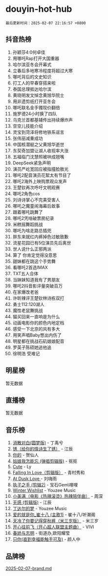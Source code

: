 # douyin-hot-hub

`最后更新时间：2025-02-07 22:16:57 +0800`

## 抖音热榜

1. 孙颖莎4:0何卓佳
1. 用哪吒Rap打开大国重器
1. 哈尔滨亚冬会开幕式
1. 立春后多地寒冷程度将超过大寒
1. 哪吒背后的文史知识
1. 打工人的早春穿搭来啦
1. 泰国总理抵达哈尔滨
1. 黄晓明发文悼念黄旭华院士
1. 用非遗剪纸打开亚冬会
1. 哪吒联名金手镯现价翻倍
1. 施罗德24小时换了四队
1. 乌克兰首都基辅传出持续爆炸声
1. 空空儿技能介绍
1. 灵宝到菏泽将修地铁系谣言
1. 张伟丽减重成功
1. 中国核潜艇之父黄旭华逝世
1. 东契奇加盟让湖人收视率大涨
1. 五福临门沈慧照被哄成翘嘴
1. DeepSeek紧急声明
1. 演员严屹宽回应被指撞脸敖光
1. 哪吒2配音演员花絮太有节目了
1. 哪吒2海外上映购票观众发声
1. 王楚钦再次呼吁文明观赛
1. 哪吒2角色cos
1. 刘诗诗掌心不完美受害人
1. 哪吒之魔童闹海幕后故事
1. 跟着哪吒跳舞了
1. 哪吒2凭啥破票房纪录
1. 米糕摇舞蹈挑战
1. 哪吒为啥走路总插兜
1. 胖东来就红内裤掉色过敏致歉
1. 流星花园已有5位演员先后离世
1. 世人说什么正邪两派
1. 算了 你肯定觉得没意思
1. 甜妹都在跳这个手势舞
1. 看哪吒2首选IMAX
1. TXT五人合体
1. 当妹妹知道我有了男朋友
1. 哪吒2抖音影评量突破百万
1. 在家爆改老爸
1. 许昕辣评王楚钦林诗栋双打
1. 勇士112:120湖人
1. 魔性老鼠舞挑战
1. 猫买回来一直响是为什么
1. 动画电影你的颜色内地定档
1. 感受一下北京的风有多大
1. 用笑声唱Baby憋出内伤了
1. 明星都在挑战石矶娘娘配音
1. 罗英子陈硕她逃他追
1. 徐明浩 受难记

## 明星榜

暂无数据

## 直播榜

暂无数据

## 音乐榜

1. [消散对白(圆梦版)](https://sf5-hl-cdn-tos.douyinstatic.com/obj/tos-cn-ve-2774/og4jB5I5IizzoZVAAAzWgBMAsMDWoArfwBOiFs) - 丁禹兮
1. [锈（给你的情诗生了锈）](https://sf5-hl-cdn-tos.douyinstatic.com/obj/tos-cn-ve-2774/o8a1PBtVqIYbPEGK6e5A4egedVMdm3fCIz6bbE) - 江辰
1. [你的](https://sf5-hl-cdn-tos.douyinstatic.com/obj/tos-cn-ve-2774/oYuIeKf42jB7sEV6B2upMdpYAgfrQWj0FeRegh) - 贺仙人
1. [姑娘我怎能忘 (弹唱剪辑版)](https://sf5-hl-cdn-tos.douyinstatic.com/obj/tos-cn-ve-2774/okamwrBGEMz6illuEofAsMV4yzF5tVWbBiA5AI) - 抠抠
1. [Cute](https://sf5-hl-cdn-tos.douyinstatic.com/obj/tos-cn-ve-2774/o4IbIzHWKAAB4wsS5qMBRiiAlEBGTpQRNfFvuo) - Ly
1. [Falling In Love（剪辑版）](https://sf5-hl-cdn-tos.douyinstatic.com/obj/tos-cn-ve-2774/o8ajpA8zzgBPahbBIO8AcKGBLJezFCRd1wfP9f) - 青村秀和
1. [ At Dusk  Love ](https://sf5-hl-cdn-tos.douyinstatic.com/obj/tos-cn-ve-2774/o8CrpCf5CaYgI4ZrtQgMQAFEfuGqNnRSDQAPBc) - 刘嗨雨
1. [执子之手 (剪辑2)](https://sf5-hl-cdn-tos.douyinstatic.com/obj/tos-cn-ve-2774/oUoZLQjCc31XzqsBnBQUNgeKtYPBcgbFDwtfcu) - 宝石Gem\哩哩
1. [Winter Wishlist](https://sf5-hl-cdn-tos.douyinstatic.com/obj/tos-cn-ve-2774/oIIgUOeamCFCVAzxN6MFRLIBlLGpUqQxeeHrLE) - Youzee Music
1. [小美满（电影《热辣滚烫》热辣陪伴曲）](https://sf6-cdn-tos.douyinstatic.com/obj/tos-cn-ve-2774/o0GAn2lSgfZIDUgtevCGDQYnFg4CwnrBaxbTZL) - 周深
1. [无感 (剪辑版)](https://sf5-hl-cdn-tos.douyinstatic.com/obj/tos-cn-ve-2774/o0eIsUzJBDlQaQFC5OFlgbMEZC1TFYBftOBn6p) - 江辰
1. [丁达尔的梦](https://sf6-cdn-tos.douyinstatic.com/obj/tos-cn-ve-2774/oMU3WirUZBVQkAC9ccG5P2IQirziZM2RTInUY) - Youzee Music
1. [爱的就是你_崔十八 (主歌1)](https://sf5-hl-cdn-tos.douyinstatic.com/obj/tos-cn-ve-2774/oI5BO5DhFZ6UTcNCnZaOCBLtZ7WIMQGfgnXf5E) - 崔十八/听潮阁
1. [天冷了你要记得穿秋裤（米三岁版）](https://sf5-hl-cdn-tos.douyinstatic.com/obj/tos-cn-ve-2774/oQlIwVIDWiZ6BQilAorS7MA0AgCkQDvcZAdm1) - 米三岁
1. [开心往前飞（开心超人联盟主题曲）](https://sf5-hl-cdn-tos.douyinstatic.com/obj/tos-cn-ve-2774/9d8fb7c82cf1421fb93a9fe925275e0a) - VIVI
1. [春娇与志明](https://sf5-hl-cdn-tos.douyinstatic.com/obj/tos-cn-ve-2774/e530d8fceb7044b39707d7f9ff54add1) - 街道办,欧阳耀莹
1. [只你(直到幸福能触手可及)](https://sf5-hl-cdn-tos.douyinstatic.com/obj/tos-cn-ve-2774/o0lBkRDzFTeaVSUz3ZZSCBVtZ5DIMQGfgmEAuE) - 颜人中

## 品牌榜

[2025-02-07-brand.md](2025-02-07-brand.md)
